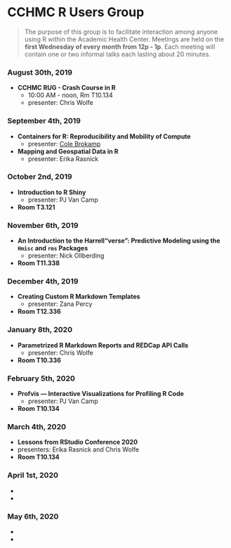 # CCHMC R Users Group

> The purpose of this group is to facilitate interaction among anyone using R within the Academic Health Center.  Meetings are held on the **first Wednesday of every month from 12p - 1p**.  Each meeting will contain one or two informal talks each lasting about 20 minutes.

### August 30th, 2019
- **CCHMC RUG - Crash Course in R**
  - 10:00 AM - noon, Rm T10.134
  - presenter: Chris Wolfe

### September 4th, 2019
- **Containers for R: Reproducibility and Mobility of Compute**
  - presenter: [Cole Brokamp](https://twitter.com/colebrokamp)
- **Mapping and Geospatial Data in R**
  - presenter: Erika Rasnick
  
### October 2nd, 2019
- **Introduction to R Shiny**
  - presenter: PJ Van Camp
- **Room T3.121**

### November 6th, 2019
- **An Introduction to the Harrell“verse”: Predictive Modeling using the `Hmisc` and `rms` Packages**
  - presenter: Nick Ollberding
- **Room T11.338**

### December 4th, 2019
- **Creating Custom R Markdown Templates**
  - presenter: Zana Percy
- **Room T12.336**

### January 8th, 2020
- **Parametrized R Markdown Reports and REDCap API Calls**
  - presenter: Chris Wolfe
- **Room T10.336**

### February 5th, 2020
- **Profvis — Interactive Visualizations for Profiling R Code**
  - presenter: PJ Van Camp
- **Room T10.134**

### March 4th, 2020
- **Lessons from RStudio Conference 2020**
- presenters: Erika Rasnick and Chris Wolfe
- **Room T10.134**

### April 1st, 2020
- 
- 

### May 6th, 2020
- 
- 


